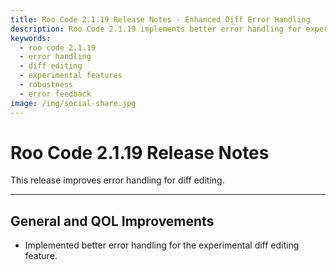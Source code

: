 ```yaml
---
title: Roo Code 2.1.19 Release Notes - Enhanced Diff Error Handling
description: Roo Code 2.1.19 implements better error handling for experimental diff editing, providing clearer feedback and more robust operations.
keywords:
  - roo code 2.1.19
  - error handling
  - diff editing
  - experimental features
  - robustness
  - error feedback
image: /img/social-share.jpg
---
```


# Roo Code 2.1.19 Release Notes

This release improves error handling for diff editing.

---

## General and QOL Improvements

*   Implemented better error handling for the experimental diff editing feature.